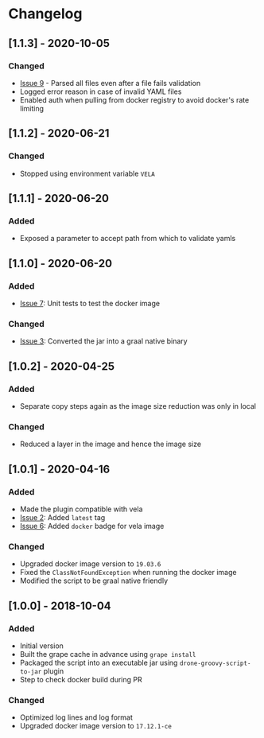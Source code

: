 # Changelog

## [1.1.3] - 2020-10-05
### Changed
- [Issue 9](https://github.com/devatherock/drone-yaml-validator/issues/9) - Parsed all files even after a file fails validation
- Logged error reason in case of invalid YAML files
- Enabled auth when pulling from docker registry to avoid docker's rate limiting

## [1.1.2] - 2020-06-21
### Changed
- Stopped using environment variable `VELA`

## [1.1.1] - 2020-06-20
### Added
- Exposed a parameter to accept path from which to validate yamls

## [1.1.0] - 2020-06-20
### Added
- [Issue 7](https://github.com/devatherock/drone-yaml-validator/issues/7): Unit tests to test the docker image

### Changed
- [Issue 3](https://github.com/devatherock/drone-yaml-validator/issues/3): Converted the jar into a graal native binary

## [1.0.2] - 2020-04-25
### Added
- Separate copy steps again as the image size reduction was only in local

### Changed
- Reduced a layer in the image and hence the image size

## [1.0.1] - 2020-04-16
### Added
- Made the plugin compatible with vela
- [Issue 2](https://github.com/devatherock/drone-yaml-validator/issues/2): Added `latest` tag
- [Issue 6](https://github.com/devatherock/drone-yaml-validator/issues/6): Added `docker` badge for vela image

### Changed
- Upgraded docker image version to `19.03.6`
- Fixed the `ClassNotFoundException` when running the docker image
- Modified the script to be graal native friendly

## [1.0.0] - 2018-10-04
### Added
- Initial version
- Built the grape cache in advance using `grape install`
- Packaged the script into an executable jar using `drone-groovy-script-to-jar` plugin
- Step to check docker build during PR

### Changed
- Optimized log lines and log format
- Upgraded docker image version to `17.12.1-ce`